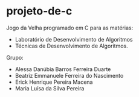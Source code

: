 # projeto-de-c

Jogo da Velha programado em C para as matérias:
- Laboratório de Desenvolvimento de Algoritmos
- Técnicas de Desenvolvimento de Algoritmos.

Grupo:
- Alessa Danúbia Barros Ferreira Duarte
- Beatriz Emmanuele Ferreira do Nascimento
- Erick Henrique Pereira Macena
- Maria Luísa da Silva Pereira
